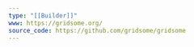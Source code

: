 ```yaml
---
type: "[[Builder]]"
www: https://gridsome.org/
source_code: https://github.com/gridsome/gridsome
---
```

